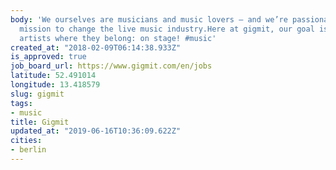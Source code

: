 ```yaml
---
body: 'We ourselves are musicians and music lovers – and we’re passionate about our
  mission to change the live music industry.Here at gigmit, our goal is to get talented
  artists where they belong: on stage! #music'
created_at: "2018-02-09T06:14:38.933Z"
is_approved: true
job_board_url: https://www.gigmit.com/en/jobs
latitude: 52.491014
longitude: 13.418579
slug: gigmit
tags:
- music
title: Gigmit
updated_at: "2019-06-16T10:36:09.622Z"
cities:
- berlin
---
```

